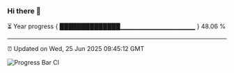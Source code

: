 ### Hi there 👋

⏳ Year progress { ██████████████▁▁▁▁▁▁▁▁▁▁▁▁▁▁▁▁ } 48.06 %

---

⏰ Updated on Wed, 25 Jun 2025 09:45:12 GMT

![Progress Bar CI](https://github.com/IshwaranRudhara/GIT-ACTION/workflows/Progress%20Bar%20CI/badge.svg)

